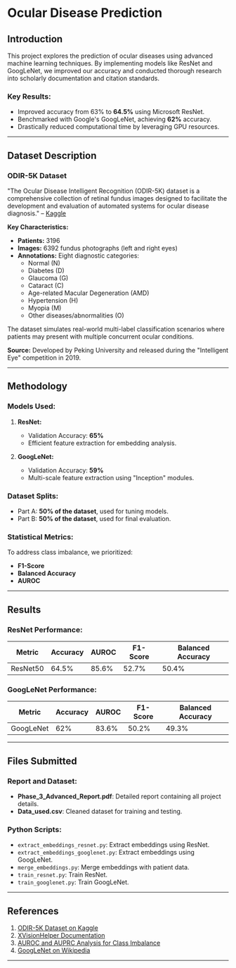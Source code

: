 # Ocular Disease Prediction

## Introduction

This project explores the prediction of ocular diseases using advanced machine learning techniques. By implementing models like ResNet and GoogLeNet, we improved our accuracy and conducted thorough research into scholarly documentation and citation standards.

### Key Results:
- Improved accuracy from 63% to **64.5%** using Microsoft ResNet.
- Benchmarked with Google's GoogLeNet, achieving **62%** accuracy.
- Drastically reduced computational time by leveraging GPU resources.

---

## Dataset Description

### ODIR-5K Dataset

"The Ocular Disease Intelligent Recognition (ODIR-5K) dataset is a comprehensive collection of retinal fundus images designed to facilitate the development and evaluation of automated systems for ocular disease diagnosis." – [Kaggle](https://www.kaggle.com/datasets/andrewmvd/ocular-disease-recognition-odir5k)

**Key Characteristics:**
- **Patients:** 3196
- **Images:** 6392 fundus photographs (left and right eyes)
- **Annotations:** Eight diagnostic categories:
  - Normal (N)
  - Diabetes (D)
  - Glaucoma (G)
  - Cataract (C)
  - Age-related Macular Degeneration (AMD)
  - Hypertension (H)
  - Myopia (M)
  - Other diseases/abnormalities (O)

The dataset simulates real-world multi-label classification scenarios where patients may present with multiple concurrent ocular conditions.

**Source:** Developed by Peking University and released during the "Intelligent Eye" competition in 2019.

---

## Methodology

### Models Used:

1. **ResNet:**
   - Validation Accuracy: **65%**
   - Efficient feature extraction for embedding analysis.

2. **GoogLeNet:**
   - Validation Accuracy: **59%**
   - Multi-scale feature extraction using "Inception" modules.

### Dataset Splits:
- Part A: **50% of the dataset**, used for tuning models.
- Part B: **50% of the dataset**, used for final evaluation.

### Statistical Metrics:
To address class imbalance, we prioritized:
- **F1-Score**
- **Balanced Accuracy**
- **AUROC**

---

## Results

### ResNet Performance:
| Metric    | Accuracy | AUROC  | F1-Score | Balanced Accuracy |
|-----------|----------|--------|----------|-------------------|
| ResNet50  | 64.5%    | 85.6%  | 52.7%    | 50.4%            |

### GoogLeNet Performance:
| Metric    | Accuracy | AUROC  | F1-Score | Balanced Accuracy |
|-----------|----------|--------|----------|-------------------|
| GoogLeNet | 62%      | 83.6%  | 50.2%    | 49.3%            |

---

## Files Submitted

### Report and Dataset:
- **Phase_3_Advanced_Report.pdf**: Detailed report containing all project details.
- **Data_used.csv**: Cleaned dataset for training and testing.

### Python Scripts:
- `extract_embeddings_resnet.py`: Extract embeddings using ResNet.
- `extract_embeddings_googlenet.py`: Extract embeddings using GoogLeNet.
- `merge_embeddings.py`: Merge embeddings with patient data.
- `train_resnet.py`: Train ResNet.
- `train_googlenet.py`: Train GoogLeNet.



---

## References

1. [ODIR-5K Dataset on Kaggle](https://www.kaggle.com/datasets/andrewmvd/ocular-disease-recognition-odir5k)
2. [XVisionHelper Documentation](https://github.com/moayadeldin/X-vision-helper)
3. [AUROC and AUPRC Analysis for Class Imbalance](https://arxiv.org/abs/2110.02099)
4. [GoogLeNet on Wikipedia](https://en.wikipedia.org/wiki/Inception_%28deep_learning_architecture%29)

---
